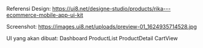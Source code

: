 Referensi Design:
https://ui8.net/designe-studio/products/rika---ecommerce-mobile-app-ui-kit

Screenshot:
https://images.ui8.net/uploads/preview-01_1624935714528.jpg

UI yang akan dibuat:
Dashboard
ProductList
ProductDetail
CartView